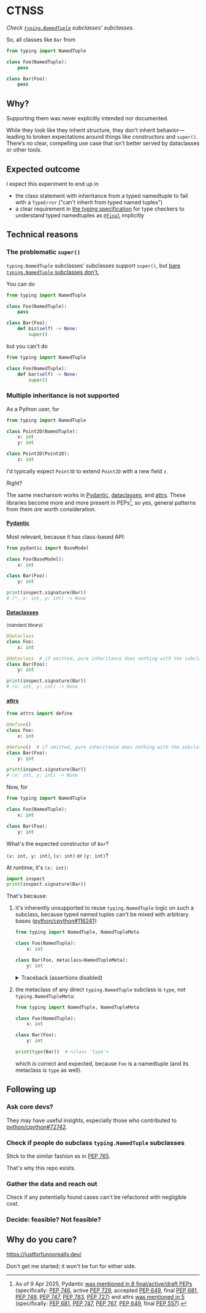 # CTNSS

_Check [`typing.NamedTuple`](https://docs.python.org/3/library/typing.html#typing.NamedTuple) subclasses' subclasses._

So, all classes like `Bar` from

```py
from typing import NamedTuple

class Foo(NamedTuple):
    pass

class Bar(Foo):
    pass
```

## Why?

Supporting them was never explicitly intended nor documented.

While they look like they inherit structure, they don’t inherit behavior—leading to broken expectations around things like constructors and `super()`.
There’s no clear, compelling use case that isn’t better served by dataclasses or other tools.

## Expected outcome

I expect this experiment to end up in
- the class statement with inheritance from a typed namedtuple to fail with a `TypeError` ("can't inherit from typed named tuples")
- a clear requirement in [the typing specification](https://typing.python.org/en/latest/spec/) for type checkers to understand typed namedtuples as [`@final`](https://docs.python.org/3/library/typing.html#typing.final) implicitly

## Technical reasons

### The problematic `super()`

`typing.NamedTuple` subclasses' subclasses support `super()`, but [bare `typing.NamedTuple` subclasses don't.](https://github.com/python/cpython/issues/85795#issuecomment-2655270750)

You can do

```py
from typing import NamedTuple

class Foo(NamedTuple):
    pass

class Bar(Foo):
    def biz(self) -> None:
        super()
```

but you can't do

```py
from typing import NamedTuple

class Foo(NamedTuple):
    def bar(self) -> None:
        super()
```

### Multiple inheritance is not supported

As a Python user, for

```py
from typing import NamedTuple

class Point2D(NamedTuple):
    x: int
    y: int

class Point3D(Point2D):
    z: int
```

I'd typically expect `Point3D` to extend `Point2D` with a new field `z`.

Right?

The same mechanism works in [Pydantic](#pydantic), [dataclasses](#dataclasses), and [attrs](#attrs).
These libraries become more and more present in PEPs[^1], so yes, general patterns from them _are_ worth consideration.

[^1]: As of 9 Apr 2025, Pydantic [was mentioned in 8 final/active/draft PEPs](https://github.com/search?q=repo%3Apython%2Fpeps+pydantic+%22Status%3A+%22&type=code) (specifically: [PEP 746](https://peps.python.org/pep-0746/), active [PEP 729](https://peps.python.org/pep-0729/), accepted [PEP 649](https://peps.python.org/pep-0649/), final [PEP 681](https://peps.python.org/pep-0681/), [PEP 749](https://peps.python.org/pep-0749/), [PEP 747](https://peps.python.org/pep-0747/), [PEP 783](https://peps.python.org/pep-0783/), [PEP 727](https://peps.python.org/pep-0727/)) and attrs [was mentioned in 5](https://github.com/search?q=repo%3Apython%2Fpeps%20attrs%20%22Status%3A%20%22%20&type=code) (specifically: [PEP 681](https://peps.python.org/pep-0681/), [PEP 747](https://peps.python.org/pep-0747/), [PEP 767](https://peps.python.org/pep-0767/), [PEP 649](https://peps.python.org/pep-0649/), final [PEP 557](https://peps.python.org/pep-0557/)).

#### [Pydantic](https://docs.pydantic.dev/latest/)

Most relevant, because it has class-based API:

```py
from pydantic import BaseModel

class Foo(BaseModel):
    x: int

class Bar(Foo):
    y: int

print(inspect.signature(Bar))
# (*, x: int, y: int) -> None
```

#### [Dataclasses](https://docs.python.org/3/library/dataclasses.html)
<small>(standard library)</small>

```py
@dataclass
class Foo:
    x: int

@dataclass  # if omitted, pure inheritance does nothing with the subclass
class Bar(Foo):
    y: int

print(inspect.signature(Bar))
# (x: int, y: int) -> None
```

#### [attrs](https://www.attrs.org/en/stable/)

```py
from attrs import define

@define()
class Foo:
    x: int

@define()  # if omitted, pure inheritance does nothing with the subclass
class Bar(Foo):
    y: int

print(inspect.signature(Bar))
# (x: int, y: int) -> None
```

Now, for

```py
from typing import NamedTuple

class Foo(NamedTuple):
    x: int

class Bar(Foo):
    y: int
```

What's the expected constructor of `Bar`?

`(x: int, y: int)`, `(x: int)` or `(y: int)`?

At runtime, it's `(x: int)`:

```py
import inspect
print(inspect.signature(Bar))
```

That's because:

1.  it's inherently unsupported to reuse `typing.NamedTuple` logic on such a subclass, because typed named tuples
    can't be mixed with arbitrary bases ([python/cpython#116241](https://github.com/python/cpython/issues/116241)):

    ```py
    from typing import NamedTuple, NamedTupleMeta

    class Foo(NamedTuple):
        x: int

    class Bar(Foo, metaclass=NamedTupleMeta):
        y: int
    ```

    <details>

    <summary>Traceback (assertions disabled)</summary>
    
    ```
    Traceback (most recent call last):
    File "/home/bswck/Python/cpython/t.py", line 6, in <module>
        class Bar(Foo, metaclass=NamedTupleMeta):
            y: int
    File "/home/bswck/Python/cpython/Lib/typing.py", line 2889, in __new__
        raise TypeError(
            'can only inherit from a NamedTuple type and Generic')
    TypeError: can only inherit from a NamedTuple type and Generic
    ```

    </details>

1.  the metaclass of any direct `typing.NamedTuple` subclass is `type`, not `typing.NamedTupleMeta`:

    ```py
    from typing import NamedTuple, NamedTupleMeta

    class Foo(NamedTuple):
        x: int

    class Bar(Foo):
        y: int

    print(type(Bar))  # <class 'type'>
    ```

    which _is_ correct and expected, because `Foo` is a namedtuple (and its metaclass is `type` as well).

## Following up

### Ask core devs?
They may have useful insights, especially those who contributed to [python/cpython#72742](https://github.com/python/cpython/issues/72742).

### Check if people do subclass `typing.NamedTuple` subclasses
Stick to the similar fashion as in [PEP 765](https://peps.python.org/pep-0765/).

That's why this repo exists.

### Gather the data and reach out
Check if any potentially found cases can't be refactored with negligible cost.

### Decide: feasible? Not feasible?

## Why do you care?

https://justforfunnoreally.dev/

Don't get me started; it won't be fun for either side.
